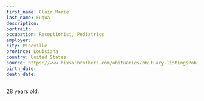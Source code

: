 ```yaml
---
first_name: Clair Marie
last_name: Fuqua
description: 
portrait: 
occupation: Receptionist, Pediatrics
employer: 
city: Pineville
province: Louisiana
country: United States
source: https://www.hixsonbrothers.com/obituaries/obituary-listings?obId=12608979
birth_date: 
death_date: 
---
```


28 years old.